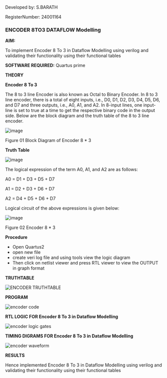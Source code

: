 Developed by: S.BARATH

RegisterNumber: 24001164


### ENCODER 8TO3 DATAFLOW Modelling

**AIM:**

To implement  Encoder 8 To 3 in Dataflow Modelling using verilog and validating their functionality using their functional tables

**SOFTWARE REQUIRED:** Quartus prime

**THEORY**

**Encoder 8 To 3**

The 8 to 3 line Encoder is also known as Octal to Binary Encoder. In 8 to 3 line encoder, there is a total of eight inputs, i.e., D0, D1, D2, D3, D4, D5, D6, and D7 and three outputs, i.e., A0, A1, and A2. In 8-input lines, one input-line is set to true at a time to get the respective binary code in the output side. Below are the block diagram and the truth table of the 8 to 3 line encoder.

![image](https://github.com/naavaneetha/ENCODER8TO3DATAFLOW/assets/154305477/0bc242c1-eb9e-4c47-afe5-30428470efc3)

Figure 01  Block Diagram of Encoder 8 * 3

**Truth Table**

![image](https://github.com/naavaneetha/ENCODER8TO3DATAFLOW/assets/154305477/35496b14-ae6e-4cd1-9abd-d6736b576575)

The logical expression of the term A0, A1, and A2 are as follows:

A0 = D1 + D3 + D5 + D7

A1 = D2 + D3 + D6 + D7

A2 = D4 + D5 + D6 + D7

Logical circuit of the above expressions is given below:

![image](https://github.com/naavaneetha/ENCODER8TO3DATAFLOW/assets/154305477/95acaee6-c873-4c75-89eb-ef09fb158053)

Figure 02  Encoder 8 * 3

**Procedure**
* Open Quartus2
* open new file
* create veri log file and using tools view the logic diagram
* Then click on netlist viewer and press RTL viewer to view the OUTPUT in graph format

**TRUTHTABLE**

![ENCODER TRUTHTABLE](https://github.com/user-attachments/assets/e7f39be5-fdb1-4e5a-98e9-536db576aef7)

**PROGRAM**

![encoder code](https://github.com/user-attachments/assets/927b812f-cd27-43ea-b7c5-75d27b162671)

**RTL LOGIC FOR Encoder 8 To 3 in Dataflow Modelling**

![encoder logic gates](https://github.com/user-attachments/assets/c367d0cb-554d-41a1-bf21-4fe4873b8ffd)


**TIMING DIGRAMS FOR Encoder 8 To 3 in Dataflow Modelling**

![encoder waveform](https://github.com/user-attachments/assets/7ea9fa80-46ee-48e7-91d4-4b31114104fa)


**RESULTS**

Hence implemented  Encoder 8 To 3 in Dataflow Modelling using verilog and validating their functionality using their functional tables



